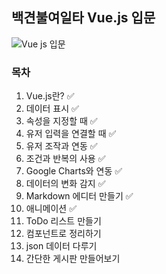 ## 백견불여일타 Vue.js 입문
![Vue js 입문](https://user-images.githubusercontent.com/52479435/91760353-302a5780-ec0e-11ea-9442-0ca62e6c3516.jpg)
  
### 목차  
1. Vue.js란? :white_check_mark:
2. 데이터 표시 :white_check_mark:
3. 속성을 지정할 때 :white_check_mark:
4. 유저 입력을 연결할 때 :white_check_mark:
5. 유저 조작과 연동 :white_check_mark:
6. 조건과 반복의 사용 :white_check_mark:
7. Google Charts와 연동 :white_check_mark:
8. 데이터의 변화 감지 :white_check_mark:
9. Markdown 에디터 만들기 :white_check_mark:
10. 애니메이션 :white_check_mark:
11. ToDo 리스트 만들기
12. 컴포넌트로 정리하기
13. json 데이터 다루기
14. 간단한 게시판 만들어보기